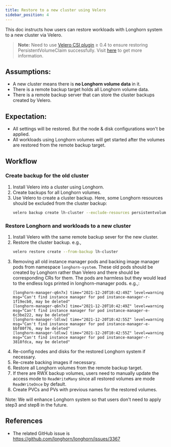 ```yaml
---
title: Restore to a new cluster using Velero
sidebar_position: 4
---
```


This doc instructs how users can restore workloads with Longhorn system to a new cluster via Velero.

> **Note:** Need to use [Velero CSI plugin](https://github.com/vmware-tanzu/velero-plugin-for-csi) ≥ 0.4 to ensure restoring PersistentVolumeClaim successfully. Visit [here](/kb/troubleshooting-restore-pvc-stuck-using-velero-csi-plugin-version-lower-than-0.4) to get more information.

## Assumptions:
- A new cluster means there is **no Longhorn volume data** in it.
- There is a remote backup target holds all Longhorn volume data.
- There is a remote backup server that can store the cluster backups created by Velero.

## Expectation:
- All settings will be restored. But the node & disk configurations won't be applied.
- All workloads using Longhorn volumes will get started after the volumes are restored from the remote backup target.

## Workflow

### Create backup for the old cluster
1. Install Velero into a cluster using Longhorn.
2. Create backups for all Longhorn volumes.
3. Use Velero to create a cluster backup. Here, some Longhorn resources should be excluded from the cluster backup:
    ```bash
    velero backup create lh-cluster --exclude-resources persistentvolumes,persistentvolumeclaims,backuptargets.longhorn.io,backupvolumes.longhorn.io,backups.longhorn.io,nodes.longhorn.io,volumes.longhorn.io,engines.longhorn.io,replicas.longhorn.io,backingimagedatasources.longhorn.io,backingimagemanagers.longhorn.io,backingimages.longhorn.io,sharemanagers.longhorn.io,instancemanagers.longhorn.io,engineimages.longhorn.io
    ```
### Restore Longhorn and workloads to a new cluster
1. Install Velero with the same remote backup sever for the new cluster.
2. Restore the cluster backup. e.g.,
    ```bash
    velero restore create --from-backup lh-cluster
    ```
3. Removing all old instance manager pods and backing image manager pods from namespace `longhorn-system`. These old pods should be created by Longhorn rather than Velero and there should be corresponding CRs for them. The pods are harmless but they would lead to the endless logs printed in longhorn-manager pods. e.g.,:
    ```log
    [longhorn-manager-q6n7x] time="2021-12-20T10:42:49Z" level=warning msg="Can't find instance manager for pod instance-manager-r-1f19ecb0, may be deleted"
    [longhorn-manager-q6n7x] time="2021-12-20T10:42:49Z" level=warning msg="Can't find instance manager for pod instance-manager-e-6c3be222, may be deleted"
    [longhorn-manager-ldlvw] time="2021-12-20T10:42:55Z" level=warning msg="Can't find instance manager for pod instance-manager-e-bbf80f76, may be deleted"
    [longhorn-manager-ldlvw] time="2021-12-20T10:42:55Z" level=warning msg="Can't find instance manager for pod instance-manager-r-3818fdca, may be deleted"
    ```
4. Re-config nodes and disks for the restored Longhorn system if necessary.
5. Re-create backing images if necessary.
6. Restore all Longhorn volumes from the remote backup target.
7. If there are RWX backup volumes, users need to manually update the access mode to `ReadWriteMany` since all restored volumes are mode `ReadWriteOnce` by default.
8. Create PVCs and PVs with previous names for the restored volumes.

Note: We will enhance Longhorn system so that users don't need to apply step3 and step8 in the future.

## References
- The related GitHub issue is https://github.com/longhorn/longhorn/issues/3367
